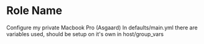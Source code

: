 Role Name
=========

Configure my private Macbook Pro (Asgaard)
In defaults/main.yml there are variables used, should be setup on it's own in host/group_vars

